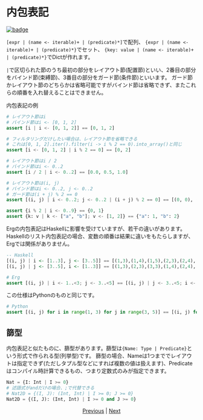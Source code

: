 # 内包表記

[![badge](https://img.shields.io/endpoint.svg?url=https%3A%2F%2Fgezf7g7pd5.execute-api.ap-northeast-1.amazonaws.com%2Fdefault%2Fsource_up_to_date%3Fowner%3Derg-lang%26repos%3Derg%26ref%3Dmain%26path%3Ddoc/EN/syntax/29_comprehension.md%26commit_hash%3De959b3e54bfa8cee4929743b0193a129e7525c61)](https://gezf7g7pd5.execute-api.ap-northeast-1.amazonaws.com/default/source_up_to_date?owner=erg-lang&repos=erg&ref=main&path=doc/EN/syntax/29_comprehension.md&commit_hash=e959b3e54bfa8cee4929743b0193a129e7525c61)

`[expr | (name <- iterable)+ | (predicate)*]`で配列、
`{expr | (name <- iterable)+ | (predicate)*}`でセット、
`{key: value | (name <- iterable)+ | (predicate)*}`でDictが作れます。

`|`で区切られた節のうち最初の部分をレイアウト節(配置節)といい、2番目の部分をバインド節(束縛節)、3番目の部分をガード節(条件節)といいます。
ガード節かレイアウト節のどちらかは省略可能ですがバインド節は省略できず、またこれらの順番を入れ替えることはできません。

内包表記の例

```python
# レイアウト節はi
# バインド節はi <- [0, 1, 2]
assert [i | i <- [0, 1, 2]] == [0, 1, 2]

# フィルタリングだけしたい場合は、レイアウト節を省略できる
# これは[0, 1, 2].iter().filter(i -> i % 2 == 0).into_array()と同じ
assert [i <- [0, 1, 2] | i % 2 == 0] == [0, 2]

# レイアウト節はi / 2
# バインド節はi <- 0..2
assert [i / 2 | i <- 0..2] == [0.0, 0.5, 1.0]

# レイアウト節は(i, j)
# バインド節はi <- 0..2, j <- 0..2
# ガード節は(i + j) % 2 == 0
assert [(i, j) | i <- 0..2; j <- 0..2 | (i + j) % 2 == 0] == [(0, 0), (0, 2), (1, 1), (2, 0), (2, 2)]

assert {i % 2 | i <- 0..9} == {0, 1}
assert {k: v | k <- ["a", "b"]; v <- [1, 2]} == {"a": 1, "b": 2}
```

Ergの内包表記はHaskellに影響を受けていますが、若干の違いがあります。
Haskellのリスト内包表記の場合、変数の順番は結果に違いをもたらしますが、Ergでは関係がありません。

```haskell
-- Haskell
[(i, j) | i <- [1..3], j <- [3..5]] == [(1,3),(1,4),(1,5),(2,3),(2,4),(2,5),(3,3),(3,4),(3,5)]
[(i, j) | j <- [3..5], i <- [1..3]] == [(1,3),(2,3),(3,3),(1,4),(2,4),(3,4),(1,5),(2,5),(3,5)]
```

```python
# Erg
assert [(i, j) | i <- 1..<3; j <- 3..<5] == [(i, j) | j <- 3..<5; i <- 1..<3]
```

この仕様はPythonのものと同じです。

```python
# Python
assert [(i, j) for i in range(1, 3) for j in range(3, 5)] == [(i, j) for j in range(3, 5) for i in range(1, 3)]
```

## 篩型

内包表記と似たものに、篩型があります。篩型は`{Name: Type | Predicate}`という形式で作られる型(列挙型)です。
篩型の場合、Nameは1つまででレイアウトは指定できず(ただしタプル型などにすれば複数の値は扱えます)、Predicateはコンパイル時計算できるもの、つまり定数式のみが指定できます。

```python
Nat = {I: Int | I >= 0}
# 述語式がandだけの場合、;で代替できる
# Nat2D = {(I, J): (Int, Int) | I >= 0; J >= 0}
Nat2D = {(I, J): (Int, Int) | I >= 0 and J >= 0}
```

<p align='center'>
    <a href='./28_pattern_matching.md'>Previous</a> | <a href='./30_spread_syntax.md'>Next</a>
</p>
